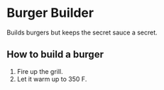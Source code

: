 # Burger Builder
Builds burgers but keeps the secret sauce a secret.

## How to build a burger
1. Fire up the grill.
2. Let it warm up to 350 F.
